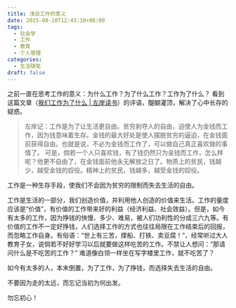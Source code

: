 ```yaml
---
title: 浅谈工作的意义
date: 2015-08-10T12:43:10+08:00
tags:
  - 社会学
  - 工作
  - 教育
  - 个人管理
categories:
  - 生活随笔
draft: false
---
```

之前一直在思考工作的意义：为什么工作？为了什么工作？工作为了什么？
看到这篇文章（[我们工作为了什么 | 左岸读书](https://www.zreading.cn/archives/4909.html)）的评语，醍醐灌顶，解决了心中长存的疑惑。
> 左岸记：工作是为了让生活更自由。贫穷剥夺人的自由，迫使人为金钱而工作，因为钱意味着生存。金钱的最大好处是使人摆脱贫穷的逼迫，在金钱面前获得自由。也就是说，不必为金钱而工作了，可以做自己真正喜欢做的事情了。 可是，倘若一个人只喜欢钱，有了钱仍然只为金钱而工作，怎么样呢？他更不自由了，在金钱面前他永无解放之日了。物质上的贫民，钱越少，越受金钱的奴役。精神上的贫民，钱越多，越受金钱的奴役。

<!--more-->

工作是一种生存手段，使我们不会因为贫穷的限制而失去生活的自由。

工作是生活的一部分，我们创造价值，并利用他人创造的价值来生活。工作的量度应该是“价值”，有价值的工作带来好的利益（经济利益、社会效益）。但是，如今有太多的工作，因为挣钱的快慢、多少、难易，被人们功利性的分成三六九等。有价值的工作不一定好挣钱，人们选择工作的方式也往往局限在工作结束后的回报，而忽略工作自身。有俗语：“世上有三苦，撑船、打铁、卖豆腐！”，经常听过大人教育子女，说倘若不好好学习以后就要做这样吃苦的工作。不禁让人想问：“那请问什么是不吃苦的工作？” 难道像白领一样坐在写字楼里工作，就不吃苦了？

如今有太多的人，本末倒置，为了工作，为了挣钱，而选择失去生活的自由。

不要因为走的太远，而忘记当初为何出发。

勿忘初心！
